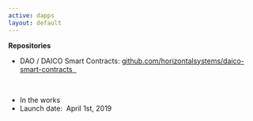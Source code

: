```yaml
---
active: dapps
layout: default
---
```


**Repositories**

- DAO / DAICO Smart Contracts: [github.com/horizontalsystems/daico-smart-contracts  ](https://github.com/horizontalsystems/daico-smart-contracts  )
<br/>


- In the works  
- Launch date:  April 1st, 2019